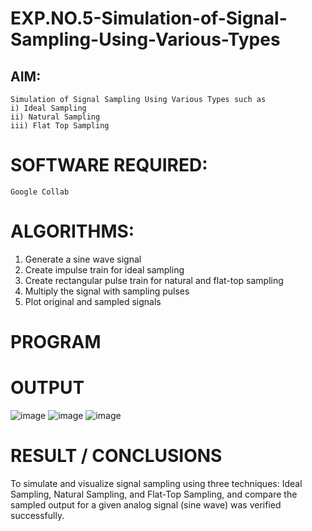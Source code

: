 # EXP.NO.5-Simulation-of-Signal-Sampling-Using-Various-Types


## AIM:
    Simulation of Signal Sampling Using Various Types such as
    i) Ideal Sampling
    ii) Natural Sampling
    iii) Flat Top Sampling

# SOFTWARE REQUIRED:
    Google Collab

# ALGORITHMS:
1. Generate a sine wave signal
2. Create impulse train for ideal sampling
3. Create rectangular pulse train for natural and flat-top sampling
4. Multiply the signal with sampling pulses
5. Plot original and sampled signals


# PROGRAM

# OUTPUT
![image](https://github.com/user-attachments/assets/de6ce768-254c-4b67-a32a-afac1ea8f956)
 ![image](https://github.com/user-attachments/assets/baee630c-b077-4614-a01a-5b6dbcd24021)
 ![image](https://github.com/user-attachments/assets/2b02d5b9-48ee-4f85-a388-c95619dceb2c)


# RESULT / CONCLUSIONS
To simulate and visualize signal sampling using three techniques: Ideal Sampling, Natural Sampling, and Flat-Top Sampling, and compare the sampled output for a given analog signal (sine wave) was verified successfully.
